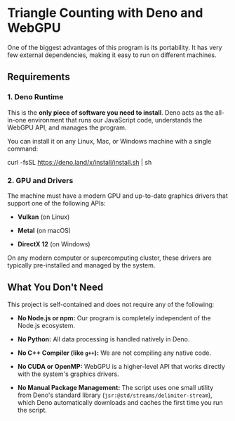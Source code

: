 # Triangle Counting with Deno and WebGPU

One of the biggest advantages of this program is its portability. It has very few external dependencies, making it easy to run on different machines.

## Requirements

### 1. Deno Runtime

This is the **only piece of software you need to install**. Deno acts as the all-in-one environment that runs our JavaScript code, understands the WebGPU API, and manages the program.

You can install it on any Linux, Mac, or Windows machine with a single command:

curl -fsSL https://deno.land/x/install/install.sh | sh
### 2. GPU and Drivers

The machine must have a modern GPU and up-to-date graphics drivers that support one of the following APIs:

* **Vulkan** (on Linux)

* **Metal** (on macOS)

* **DirectX 12** (on Windows)

On any modern computer or supercomputing cluster, these drivers are typically pre-installed and managed by the system.

## What You Don't Need

This project is self-contained and does not require any of the following:

* **No Node.js or npm:** Our program is completely independent of the Node.js ecosystem.

* **No Python:** All data processing is handled natively in Deno.

* **No C++ Compiler (like `g++`):** We are not compiling any native code.

* **No CUDA or OpenMP:** WebGPU is a higher-level API that works directly with the system's graphics drivers.

* **No Manual Package Management:** The script uses one small utility from Deno's standard library (`jsr:@std/streams/delimiter-stream`), which Deno automatically downloads and caches the first time you run the script.
